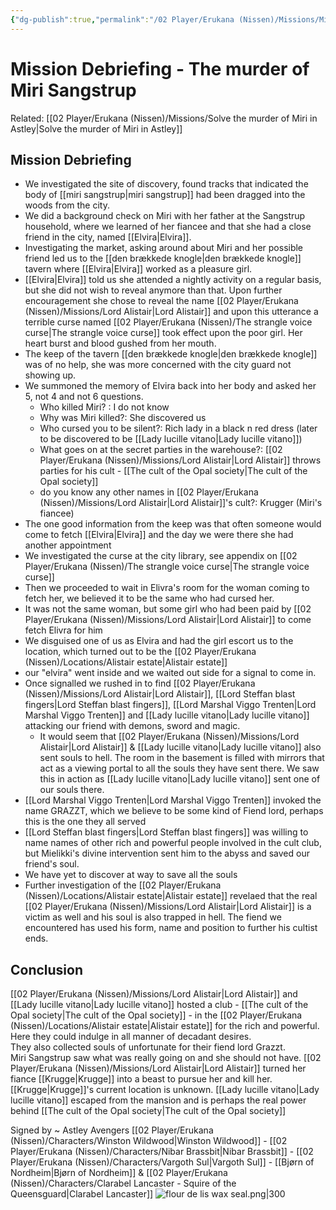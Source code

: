```yaml
---
{"dg-publish":true,"permalink":"/02 Player/Erukana (Nissen)/Missions/Mission Debriefing - The murder of Miri Sangstrup/"}
---
```


# Mission Debriefing - The murder of Miri Sangstrup

Related: [[02 Player/Erukana (Nissen)/Missions/Solve the murder of Miri in Astley\|Solve the murder of Miri in Astley]]

## Mission Debriefing 
- We investigated the site of discovery, found tracks that indicated the body of [[miri sangstrup\|miri sangstrup]] had been dragged into the woods from the city. 
- We did a background check on Miri with her father at the Sangstrup household, where we learned of her fiancee and that she had a close friend in the city, named [[Elvira\|Elvira]]. 
- Investigating the market, asking around about Miri and her possible friend led us to the [[den brækkede knogle\|den brækkede knogle]] tavern where [[Elvira\|Elvira]] worked as a pleasure girl. 
- [[Elvira\|Elvira]] told us she attended a nightly activity on a regular basis, but she did not wish to reveal anymore than that. Upon further encouragement she chose to reveal the name [[02 Player/Erukana (Nissen)/Missions/Lord Alistair\|Lord Alistair]] and upon this utterance a terrible curse named [[02 Player/Erukana (Nissen)/The strangle voice curse\|The strangle voice curse]] took effect upon the poor girl. Her heart burst and blood gushed from her mouth. 
- The keep of the tavern [[den brækkede knogle\|den brækkede knogle]] was of no help, she was more concerned with the city guard not showing up. 
- We summoned the memory of Elvira back into her body and asked her 5, not 4 and not 6 questions. 
	- Who killed Miri? :  I do not know 
	- Why was Miri killed?:  She discovered us 
	- Who cursed you to be silent?: Rich lady in a black n red dress  (later to be discovered to be [[Lady lucille vitano\|Lady lucille vitano]])
	- What goes on at the secret parties in the warehouse?: [[02 Player/Erukana (Nissen)/Missions/Lord Alistair\|Lord Alistair]] throws parties for his cult - [[The cult of the Opal society\|The cult of the Opal society]] 
	- do you know any other names in [[02 Player/Erukana (Nissen)/Missions/Lord Alistair\|Lord Alistair]]'s cult?:  Krugger   (Miri's fiancee)
- The one good information from the keep was that often someone would come to fetch [[Elvira\|Elvira]] and the day we were there she had another appointment 
- We investigated the curse at the city library, see appendix on [[02 Player/Erukana (Nissen)/The strangle voice curse\|The strangle voice curse]] 
- Then we proceeded to wait in Elivra's room for the woman coming to fetch her, we believed it to be the same who had cursed her.
- It was not the same woman, but some girl who had been paid by [[02 Player/Erukana (Nissen)/Missions/Lord Alistair\|Lord Alistair]] to come fetch Elivra for him 
- We disguised one of us as Elvira and had the girl escort us to the location, which turned out to be the [[02 Player/Erukana (Nissen)/Locations/Alistair estate\|Alistair estate]] 
- our "elvira" went inside and we waited out side for a signal to come in. 
- Once signalled we rushed in to find [[02 Player/Erukana (Nissen)/Missions/Lord Alistair\|Lord Alistair]], [[Lord Steffan blast fingers\|Lord Steffan blast fingers]], [[Lord Marshal Viggo Trenten\|Lord Marshal Viggo Trenten]] and [[Lady lucille vitano\|Lady lucille vitano]] attacking our friend with demons, sword and magic. 
	- It would seem that [[02 Player/Erukana (Nissen)/Missions/Lord Alistair\|Lord Alistair]] & [[Lady lucille vitano\|Lady lucille vitano]] also sent souls to hell. The room in the basement is filled with mirrors that act as a viewing portal to all the souls they have sent there. We saw this in action as [[Lady lucille vitano\|Lady lucille vitano]] sent one of our souls there. 
- [[Lord Marshal Viggo Trenten\|Lord Marshal Viggo Trenten]] invoked the name GRAZZT, which we believe to be some kind of Fiend lord, perhaps this is the one they all served 
- [[Lord Steffan blast fingers\|Lord Steffan blast fingers]] was willing to name names of other rich and powerful people involved in the cult club, but Mielikki's divine intervention sent him to the abyss and saved our friend's soul. 
- We have yet to discover at way to save all the souls 
- Further investigation of the [[02 Player/Erukana (Nissen)/Locations/Alistair estate\|Alistair estate]] revelaed that the real [[02 Player/Erukana (Nissen)/Missions/Lord Alistair\|Lord Alistair]] is a victim as well and his soul is also trapped in hell.  The fiend we encountered has used his form, name and position to further his cultist ends. 


## Conclusion 
[[02 Player/Erukana (Nissen)/Missions/Lord Alistair\|Lord Alistair]] and [[Lady lucille vitano\|Lady lucille vitano]] hosted a club - [[The cult of the Opal society\|The cult of the Opal society]] - in the [[02 Player/Erukana (Nissen)/Locations/Alistair estate\|Alistair estate]] for the rich and powerful. Here they could indulge in all manner of decadant desires.  
They also collected souls of unfortunate for their fiend lord Grazzt.  
Miri Sangstrup saw what was really going on and she should not have. 
[[02 Player/Erukana (Nissen)/Missions/Lord Alistair\|Lord Alistair]] turned her fiance [[Krugge\|Krugge]] into a beast to pursue her and kill her. 
[[Krugge\|Krugge]]'s current location is unknown. 
[[Lady lucille vitano\|Lady lucille vitano]] escaped from the mansion and is perhaps the real power behind [[The cult of the Opal society\|The cult of the Opal society]] 

Signed by ~ Astley Avengers
[[02 Player/Erukana (Nissen)/Characters/Winston Wildwood\|Winston Wildwood]] - [[02 Player/Erukana (Nissen)/Characters/Nibar Brassbit\|Nibar Brassbit]] - [[02 Player/Erukana (Nissen)/Characters/Vargoth Sul\|Vargoth Sul]] - [[Bjørn of Nordheim\|Bjørn of Nordheim]]  &  [[02 Player/Erukana (Nissen)/Characters/Clarabel Lancaster - Squire of the Queensguard\|Clarabel Lancaster]]
![flour de lis wax seal.png|300](/img/user/10%20Attachments/flour%20de%20lis%20wax%20seal.png)
